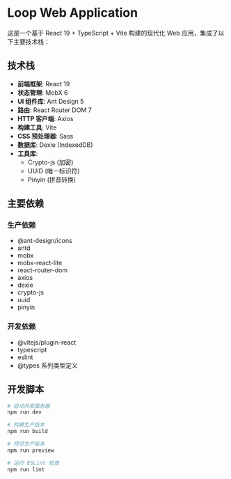 # Loop Web Application

这是一个基于 React 19 + TypeScript + Vite 构建的现代化 Web 应用，集成了以下主要技术栈：

## 技术栈

- **前端框架**: React 19
- **状态管理**: MobX 6
- **UI 组件库**: Ant Design 5
- **路由**: React Router DOM 7
- **HTTP 客户端**: Axios
- **构建工具**: Vite
- **CSS 预处理器**: Sass
- **数据库**: Dexie (IndexedDB)
- **工具库**:
  - Crypto-js (加密)
  - UUID (唯一标识符)
  - Pinyin (拼音转换)

## 主要依赖

### 生产依赖

- @ant-design/icons
- antd
- mobx
- mobx-react-lite
- react-router-dom
- axios
- dexie
- crypto-js
- uuid
- pinyin

### 开发依赖

- @vitejs/plugin-react
- typescript
- eslint
- @types 系列类型定义

## 开发脚本

```bash
# 启动开发服务器
npm run dev

# 构建生产版本
npm run build

# 预览生产版本
npm run preview

# 运行 ESLint 检查
npm run lint
```
